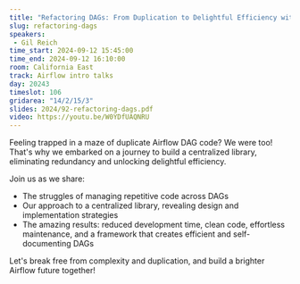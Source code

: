 ```yaml
---
title: "Refactoring DAGs: From Duplication to Delightful Efficiency with a Centralized Library"
slug: refactoring-dags
speakers:
 - Gil Reich
time_start: 2024-09-12 15:45:00
time_end: 2024-09-12 16:10:00
room: California East
track: Airflow intro talks
day: 20243
timeslot: 106
gridarea: "14/2/15/3"
slides: 2024/92-refactoring-dags.pdf
video: https://youtu.be/W0YDfUAQNRU
---
```


Feeling trapped in a maze of duplicate Airflow DAG code? We were too! That's why we embarked on a journey to build a centralized library, eliminating redundancy and unlocking delightful efficiency.

Join us as we share:
* The struggles of managing repetitive code across DAGs
* Our approach to a centralized library, revealing design and implementation strategies
* The amazing results: reduced development time, clean code, effortless maintenance, and a framework that creates efficient and self-documenting DAGs

Let's break free from complexity and duplication, and build a brighter Airflow future together!
